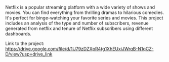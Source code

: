 Netflix is a popular streaming platform with a wide variety of shows and movies. You can find everything from thrilling dramas to hilarious comedies. It's perfect for binge-watching your favorite series and movies.
This project includes an analysis of the type and number of subscribers, revenue generated from netflix and tenure of Netflix subscribers using different dashboards. 


Link to the project: https://drive.google.com/file/d/1U79zDZXpR4tg1XhEUxiJWrqB-N1qCZ-D/view?usp=drive_link
